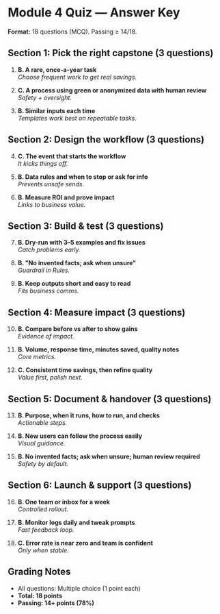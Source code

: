# Module 4 Quiz — Answer Key

**Format:** 18 questions (MCQ). Passing ≥ 14/18.

## Section 1: Pick the right capstone (3 questions)

1. **B. A rare, once-a-year task**  
   _Choose frequent work to get real savings._

2. **C. A process using green or anonymized data with human review**  
   _Safety + oversight._

3. **B. Similar inputs each time**  
   _Templates work best on repeatable tasks._

## Section 2: Design the workflow (3 questions)

4. **C. The event that starts the workflow**  
   _It kicks things off._

5. **B. Data rules and when to stop or ask for info**  
   _Prevents unsafe sends._

6. **B. Measure ROI and prove impact**  
   _Links to business value._

## Section 3: Build & test (3 questions)

7. **B. Dry-run with 3–5 examples and fix issues**  
   _Catch problems early._

8. **B. "No invented facts; ask when unsure"**  
   _Guardrail in Rules._

9. **B. Keep outputs short and easy to read**  
   _Fits business comms._

## Section 4: Measure impact (3 questions)

10. **B. Compare before vs after to show gains**  
    _Evidence of impact._

11. **B. Volume, response time, minutes saved, quality notes**  
    _Core metrics._

12. **C. Consistent time savings, then refine quality**  
    _Value first, polish next._

## Section 5: Document & handover (3 questions)

13. **B. Purpose, when it runs, how to run, and checks**  
    _Actionable steps._

14. **B. New users can follow the process easily**  
    _Visual guidance._

15. **B. No invented facts; ask when unsure; human review required**  
    _Safety by default._

## Section 6: Launch & support (3 questions)

16. **B. One team or inbox for a week**  
    _Controlled rollout._

17. **B. Monitor logs daily and tweak prompts**  
    _Fast feedback loop._

18. **C. Error rate is near zero and team is confident**  
    _Only when stable._

## Grading Notes

- All questions: Multiple choice (1 point each)
- **Total: 18 points**
- **Passing: 14+ points (78%)**
